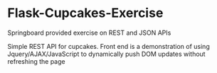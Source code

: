 # Flask-Cupcakes-Exercise
Springboard provided exercise on REST and JSON APIs

Simple REST API for cupcakes. Front end is a demonstration of using Jquery/AJAX/JavaScript to dynamically push DOM updates without refreshing the page
